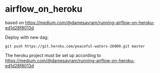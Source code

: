 # airflow_on_heroku

based on 
https://medium.com/@damesavram/running-airflow-on-heroku-ed1d28f8013d

Deploy with new dag: 

`git push https://git.heroku.com/peaceful-waters-26909.git master`

The heroku project must be set up according to 
https://medium.com/@damesavram/running-airflow-on-heroku-ed1d28f8013d